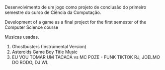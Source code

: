Desenvolvimento de um jogo como projeto de conclusão do primeiro semestre do curso de Ciência da Computação.


Development of a game as a final project for the first semester of the Computer Science course



Musicas usadas.

1) Ghostbusters (Instrumental Version)
2) Asteroids Game Boy Title Music
3) EU VOU TOMAR UM TACACÁ vs MC POZE - FUNK TIKTOK RJ, JOELMO DO RODO, DJ WL

